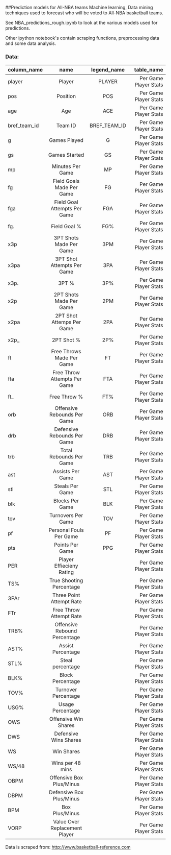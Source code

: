 ##Prediction models for All-NBA teams
Machine learning, Data mining techniques used to forecast who will be voted to All-NBA basketball teams.

See NBA_predictions_rough.ipynb to look at the various models used for predictions. 

Other ipython notebook's contain scraping functions, preprocessing data and some data analysis.

### Data:

|column_name|name|legend_name|table_name|
| ----------|:-----:|:-------------:| -----:|
|player|Player|PLAYER|Per Game Player Stats|
|pos|Position|POS|Per Game Player Stats|
|age|Age|AGE|Per Game Player Stats
|bref_team_id|Team ID|BREF_TEAM_ID|Per Game Player Stats|	
|g|Games Played|G|Per Game Player Stats|
|gs|Games Started|GS|Per Game Player Stats|
|mp|Minutes Per Game|MP|Per Game Player Stats|
|fg|Field Goals Made Per Game|FG|Per Game Player Stats|
|fga|Field Goal Attempts Per Game|FGA|Per Game Player Stats|
|fg.|Field Goal %|FG%|Per Game Player Stats|
|x3p|3PT Shots Made Per Game|3PM|Per Game Player Stats|
|x3pa|3PT Shot Attempts Per Game|3PA|Per Game Player Stats|
|x3p.|3PT %|3P%|Per Game Player Stats|
|x2p|2PT Shots Made Per Game|2PM|Per Game Player Stats|
|x2pa|2PT Shot Attemps Per Game|2PA|Per Game Player Stats|
|x2p_|2PT Shot %|2P%|Per Game Player Stats|
|ft|Free Throws Made Per Game|FT|Per Game Player Stats|
|fta|Free Throw Attempts Per Game|FTA|Per Game Player Stats|
|ft_|Free Throw %|FT%|Per Game Player Stats|
|orb|Offensive Rebounds Per Game|ORB|Per Game Player Stats|
|drb|Defensive Rebounds Per Game|DRB|Per Game Player Stats|
|trb|Total Rebounds Per Game|TRB|Per Game Player Stats|
|ast|Assists Per Game|AST|Per Game Player Stats|
|stl|Steals Per Game|STL|Per Game Player Stats|
|blk|Blocks Per Game|BLK|Per Game Player Stats|
|tov|Turnovers Per Game|TOV|Per Game Player Stats|
|pf|Personal Fouls Per Game|PF|Per Game Player Stats|
|pts|Points Per Game|PPG|Per Game Player Stats|
|PER|Player Effiecieny Rating||Per Game Player Stats|
|TS%|True Shooting Percentage||Per Game Player Stats|
|3PAr|Three Point Attempt Rate||Per Game Player Stats|
|FTr|Free Throw Attempt Rate||Per Game Player Stats|
|TRB%|Offensive Rebound Percentage||Per Game Player Stats|
|AST%|Assist Percentage||Per Game Player Stats|
|STL%|Steal percentage||Per Game Player Stats|
|BLK%|Block Percentage||Per Game Player Stats|
|TOV%|Turnover Percentage||Per Game Player Stats|
|USG%|Usage Percentage||Per Game Player Stats|
|OWS|Offensive Win Shares||Per Game Player Stats|
|DWS|Defensive Wins Shares ||Per Game Player Stats|
|WS|Win Shares||Per Game Player Stats|
|WS/48|Wins per 48 mins||Per Game Player Stats|
|OBPM|Offensive Box Plus/Minus||Per Game Player Stats|
|DBPM|Defensive Box Plus/Minus||Per Game Player Stats|
|BPM|Box Plus/Minus||Per Game Player Stats|
|VORP|Value Over Replacement Player||Per Game Player Stats|

Data is scraped from: http://www.basketball-reference.com
